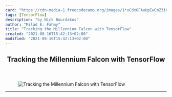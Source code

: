 ```yaml
---
card: "https://cdn-media-1.freecodecamp.org/images/1*uCdxGFAuHpEwCmZ3iOIUaw.png"
tags: [TensorFlow]
description: "by Nick Bourdakos"
author: "Milad E. Fahmy"
title: "Tracking the Millennium Falcon with TensorFlow"
created: "2021-08-16T15:42:13+02:00"
modified: "2021-08-16T15:42:13+02:00"
---
```

<div class="site-wrapper">
<main id="site-main" class="site-main outer">
<div class="inner">
<article class="post-full post tag-tensorflow tag-python tag-ai tag-machine-learning tag-tech ">
<header class="post-full-header">
<h1 class="post-full-title">Tracking the Millennium Falcon with TensorFlow</h1>
</header>
<figure class="post-full-image">
<picture>
<source media="(max-width: 700px)" sizes="1px" srcset="data:image/gif;base64,R0lGODlhAQABAIAAAAAAAP///yH5BAEAAAAALAAAAAABAAEAAAIBRAA7 1w">
<source media="(min-width: 701px)" sizes="(max-width: 800px) 400px,
(max-width: 1170px) 700px,
1400px" srcset="https://cdn-media-1.freecodecamp.org/images/1*uCdxGFAuHpEwCmZ3iOIUaw.png 300w,
https://cdn-media-1.freecodecamp.org/images/1*uCdxGFAuHpEwCmZ3iOIUaw.png 600w,
https://cdn-media-1.freecodecamp.org/images/1*uCdxGFAuHpEwCmZ3iOIUaw.png 1000w,
https://cdn-media-1.freecodecamp.org/images/1*uCdxGFAuHpEwCmZ3iOIUaw.png 2000w">
<img onerror="this.style.display='none'" src="https://cdn-media-1.freecodecamp.org/images/1*uCdxGFAuHpEwCmZ3iOIUaw.png" alt="Tracking the Millennium Falcon with TensorFlow">
</picture>
</figure>
<section class="post-full-content">
<div class="post-content medium-migrated-article">
</div>
<hr>
</section>
</article>
</div>
</main>
</div>
<!-- Google Tag Manager (noscript) -->
<!-- End Google Tag Manager (noscript) -->
